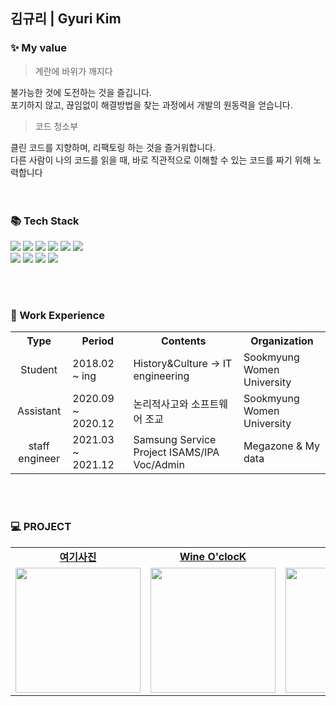 ## 김규리 | Gyuri Kim


### ✨ My value
> 계란에 바위가 깨지다

불가능한 것에 도전하는 것을 즐깁니다.</br>
포기하지 않고, 끊임없이 해결방법을 찾는 과정에서 개발의 원동력을 얻습니다. </br>

> 코드 청소부

클린 코드를 지향하며, 리팩토링 하는 것을 즐거워합니다. <br>
다른 사람이 나의 코드를 읽을 때, 바로 직관적으로 이해할 수 있는 코드를 짜기 위해 노력합니다 </br>
</br></br>

### 📚 Tech Stack
<img src="https://img.shields.io/badge/java-007396?style=for-the-badge&logo=java&logoColor=white"> <img src="https://img.shields.io/badge/amazonaws-232F3E?style=for-the-badge&logo=amazonaws&logoColor=white"> 
<img src="https://img.shields.io/badge/spring-6DB33F?style=for-the-badge&logo=spring&logoColor=white">
<img src="https://img.shields.io/badge/mysql-4479A1?style=for-the-badge&logo=mysql&logoColor=white"> 
<img src="https://img.shields.io/badge/github-181717?style=for-the-badge&logo=github&logoColor=white">
<img src="https://img.shields.io/badge/git-F05032?style=for-the-badge&logo=git&logoColor=white">
<br>
<img src="https://img.shields.io/badge/JavaScript-F7DF1E?style=for-the-badge&logo=JavaScript&logoColor=white"/></a>
<img src="https://img.shields.io/badge/Python-3776AB?style=for-the-badge&logo=Python&logoColor=white"/></a>
<img src="https://img.shields.io/badge/HTML-E34F26?style=for-the-badge&logo=Python&logoColor=white"/>
<img src="https://img.shields.io/badge/CSS-1572B6?style=for-the-badge&logo=CSS3&logoColor=white"/>
</br>


</br></br>

### 💛 Work Experience
<div style="text-align:left">
<table>
  <tr>
    <th style="text-align:center">Type</th>
    <th style="text-align:center">Period</th>
    <th style="text-align:center">Contents</th>
    <th style="text-align:center">Organization</th>
  </tr>
  <tr>
    <td style="text-align:center">Student</td>
    <td style="text-align:left">2018.02 ~ ing</td>
    <td style="text-align:left">History&Culture -> IT engineering </td>
    <td style="text-align:left">Sookmyung Women University</td>
  </tr>
  <tr>
    <td style="text-align:center">Assistant</td>
    <td style="text-align:left">2020.09 ~ 2020.12</td>
    <td style="text-align:left">논리적사고와 소프트웨어 조교</td>
    <td style="text-align:left">Sookmyung Women University</td>
  </tr>
  <tr>
    <td style="text-align:center">staff engineer</td>
    <td style="text-align:left">2021.03 ~ 2021.12</td>
    <td style="text-align:left">Samsung Service Project ISAMS/IPA Voc/Admin</td>
    <td style="text-align:left">Megazone & My data</td>
  </tr>
</table>
</div>
</br></br>


### 💻 PROJECT
<table>
<!-- 팀 -->
  <tr>
    <td align="center" colspan="1">
      <a href="https://github.com/TEAM-whereisphoto">
        <strong>여기사진</strong></td>
      </a>
    <td align="center" colspan="1">
      <a href="https://github.com/Wine-O-clocK">
        <strong>Wine O'clocK</strong>
      </a>
    </td>
    <td align="center" colspan="1">
      <a href="https://github.com/ConnectingChips">
        <strong>작심삼칩</strong></td>
      </a>
  </tr>

<!-- 이미지 -->
  <tr>
    <td>
      <a href="https://github.com/TEAM-whereisphoto">
        <img src="https://github.com/bnfkim/bnfkim/assets/80308473/9d36f5e7-694d-40fe-8005-560605b3c5f0" width="200px"/>
      </a>
    </td>
    <td>
      <a href="https://github.com/Wine-O-clocK">
        <img src="https://github.com/bnfkim/bnfkim/assets/80308473/edcdac5b-f9ea-4408-bb0f-5aebf0ec5900" width="200px"/>
      </a>
    </td>
    <td>
      <a href="https://github.com/ConnectingChips">
        <img src="https://github.com/bnfkim/bnfkim/assets/80308473/907839fd-175c-4aae-8678-ce6b2c6eaf46" width="200px"/>
      </a>
    </td>
  </tr>
</table>
</br></br>

<!--
![bnfkim's GitHub stats](https://github-readme-stats.vercel.app/api?username=bnfkim&show_icons=true&theme=tokyonight)
-->

<!--
### 🏅Baekjoon solved rank
[![Solved.ac Profile](http://mazassumnida.wtf/api/generate_badge?boj=kgr2626)](https://solved.ac/kgr2626)
</br>
-->


<!--### 📊 Most used language
![Top Langs](https://github-readme-stats.vercel.app/api/top-langs/?username=bnfkim&layout=Demo&theme=tokyonight)
-->

<!--
**bnfkim/bnfkim** is a ✨ _special_ ✨ repository because its `README.md` (this file) appears on your GitHub profile.

Here are some ideas to get you started:

- 🔭 I’m currently working on ...
- 🌱 I’m currently learning ...
- 👯 I’m looking to collaborate on ...
- 🤔 I’m looking for help with ...
- 💬 Ask me about ...
- 📫 How to reach me: ...
- 😄 Pronouns: ...
- ⚡ Fun fact: ...
-->
